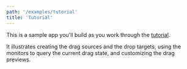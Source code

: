 ```yaml
---
path: '/examples/tutorial'
title: 'Tutorial'
---
```


This is a sample app you'll build as you work through the [tutorial](/docs/tutorial).

It illustrates creating the drag sources and the drop targets, using
the monitors to query the current drag state, and customizing the drag
previews.

<view-source name="00-chessboard" component="chessboard">
</view-source>
